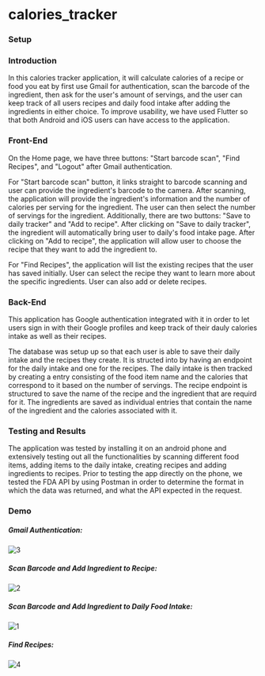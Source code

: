 # calories_tracker

### Setup

### Introduction
In this calories tracker application, it will calculate calories of a recipe or food you eat by first use Gmail for authentication, scan the barcode of the ingredient, then ask for the user's amount of servings, and the user can keep track of all users recipes and daily food intake after adding the ingredients in either choice. To improve usability, we have used Flutter so that both Android and iOS users can have access to the application. 

### Front-End
On the Home page, we have three buttons: "Start barcode scan", "Find Recipes", and "Logout" after Gmail authentication. 

For "Start barcode scan" button, it links straight to barcode scanning and user can provide the ingredient's barcode to the camera. After scanning, the application will provide the ingredient's information and the number of calories per serving for the ingredient. The user can then select the number of servings for the ingredient. Additionally, there are two buttons: "Save to daily tracker" and "Add to recipe". After clicking on "Save to daily tracker", the ingredient will automatically bring user to daily's food intake page. After clicking on "Add to recipe", the application will allow user to choose the recipe that they want to add the ingredient to.

For "Find Recipes", the application will list the existing recipes that the user has saved initially. User can select the recipe they want to learn more about the specific ingredients. User can also add or delete recipes. 

### Back-End
This application has Google authentication integrated with it in order to let users sign in with their Google profiles and keep track of their dauly calories intake as well as their recipes. 

The database was setup up so that each user is able to save their daily intake and the recipes they create. It is structed into by having an endpoint for the daily intake and one for the recipes. The daily intake is then tracked by creating a entry consisting of the food item name and the calories that correspond to it based on the number of servings. The recipe endpoint is structured to save the name of the recipe and the ingredient that are requird for it. The ingredients are saved as individual entries that contain the name of the ingredient and the calories associated with it.

### Testing and Results
The application was tested by installing it on an android phone and extensively testing out all the functionalities by scanning different food items, adding items to the daily intake, creating recipes and adding ingredients to recipes. Prior to testing the app directly on the phone, we tested the FDA API by using Postman in order to determine the format in which the data was returned, and what the API expected in the request. 

### Demo

##### Gmail Authentication:
![3](https://user-images.githubusercontent.com/66945628/133844993-59b03c67-7fd6-41d7-b4b9-3e4efb4286c2.gif)

##### Scan Barcode and Add Ingredient to Recipe:
![2](https://user-images.githubusercontent.com/66945628/133844291-bc8dc281-5000-4444-ad22-f8c3429f2412.gif)

##### Scan Barcode and Add Ingredient to Daily Food Intake:
![1](https://user-images.githubusercontent.com/66945628/133844294-445e791a-5a35-4104-b08e-777a3a8d3e51.gif)

##### Find Recipes:
![4](https://user-images.githubusercontent.com/66945628/133844991-29a39abb-baf9-4158-8c65-0743c489044c.gif)
